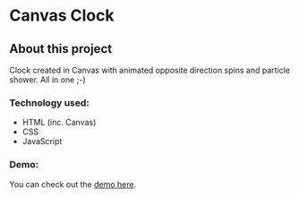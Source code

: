 # Canvas Clock

## About this project
Clock created in Canvas with animated opposite direction spins and particle shower. All in one ;-) 

### Technology used:
- HTML (inc. Canvas)
- CSS 
- JavaScript

### Demo:
You can check out the [demo here](https://ewaras.github.io/clock/).